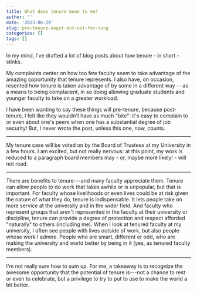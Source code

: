 ```yaml
---
title: What does tenure mean to me?
author: ''
date: '2023-06-29'
slug: pre-tenure-angst-but-not-for-long
categories: []
tags: []
---
```


In my mind, I've drafted a lot of blog posts about how tenure - in short - stinks.

My complaints center on how too few faculty seem to take advantage of the amazing opportunity that tenure represents. I also have, on occasion, resented how tenure is taken advantage of by some in a different way -- as a means to being complacent, in so doing allowing graduate students and younger faculty to take on a greater workload.

I have been wanting to say these things will pre-tenure, because post-tenure, I felt like they wouldn't have as much "bite": it's easy to complain to or even about one's peers when one has a substantial degree of job security! But, I never wrote the post, unless this one, now, counts.

---

My tenure case will be voted on by the Board of Trustees at my University in a few hours. I am excited, but not really nervous: at this point, my work is reduced to a paragraph board members may - or, maybe more likely! - will not read. 

--- 

There are benefits to tenure---and many faculty appreciate them. Tenure can allow people to do work that takes awhile or is unpopular, but that is important. For faculty whose livelihoods or even lives could be at risk given the nature of what they do, tenure is indispensable. It lets people take on more service at the university and in the wider field. And faculty who represent groups that aren't represented in the faculty at their university or discipline, tenure can provide a degree of protection and respect afforded "naturally" to others (including me). When I look at tenured faculty at my university, I often see people with lives outside of work, but also people whose work I admire. People who are smart, different or odd, who are making the university and world better by being in it (yes, as tenured faculty members).

---

I'm not really sure how to sum up. For me, a takeaway is to recognize the awesome opportunity that the potential of tenure is---not a chance to rest or even to celebrate, but a privilege to try to put to use to make the world a bit better.
